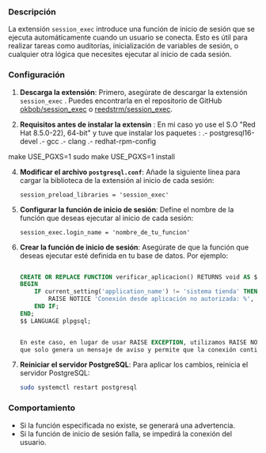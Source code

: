 ### Descripción
La extensión `session_exec` introduce una función de inicio de sesión que se ejecuta automáticamente cuando un usuario se conecta. Esto es útil para realizar tareas como auditorías, inicialización de variables de sesión, o cualquier otra lógica que necesites ejecutar al inicio de cada sesión.

### Configuración




1. **Descarga la extensión**:
    Primero, asegúrate de descargar la extensión `session_exec`  . Puedes encontrarla en el repositorio de GitHub [okbob/session_exec](https://github.com/okbob/session_exec) o
    [reedstrm/session_exec](https://github.com/reedstrm/session_exec/tree/master).

2. **Requisitos antes de instalar la extensin** :
    En mi caso yo use el S.O "Red Hat 8.5.0-22), 64-bit" y tuve que instalar los paquetes :
       .- postgresql16-devel
       .- gcc
       .- clang
       .- redhat-rpm-config

make USE_PGXS=1
sudo make USE_PGXS=1 install


4. **Modificar el archivo `postgresql.conf`**:
    Añade la siguiente línea para cargar la biblioteca de la extensión al inicio de cada sesión:

    ```plaintext
    session_preload_libraries = 'session_exec'
    ```

5. **Configurar la función de inicio de sesión**:
    Define el nombre de la función que deseas ejecutar al inicio de cada sesión:

    ```plaintext
    session_exec.login_name = 'nombre_de_tu_funcion'
    ```

6. **Crear la función de inicio de sesión**:
    Asegúrate de que la función que deseas ejecutar esté definida en tu base de datos. Por ejemplo:

    ```sql
 
    CREATE OR REPLACE FUNCTION verificar_aplicacion() RETURNS void AS $$
    BEGIN
        IF current_setting('application_name') != 'sistema tienda' THEN
            RAISE NOTICE 'Conexión desde aplicación no autorizada: %', current_setting('application_name');
        END IF;
    END;
    $$ LANGUAGE plpgsql;
    
    
    En este caso, en lugar de usar RAISE EXCEPTION, utilizamos RAISE NOTICE,
    que solo genera un mensaje de aviso y permite que la conexión continúe

    
    ```

7. **Reiniciar el servidor PostgreSQL**:
    Para aplicar los cambios, reinicia el servidor PostgreSQL:

    ```sh
    sudo systemctl restart postgresql
    ```

### Comportamiento
- Si la función especificada no existe, se generará una advertencia.
- Si la función de inicio de sesión falla, se impedirá la conexión del usuario.


 
